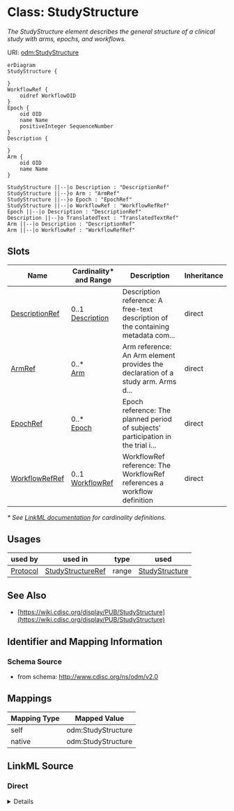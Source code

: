 # Class: StudyStructure

_The StudyStructure element describes the general structure of a clinical study with arms, epochs, and workflows._




URI: [odm:StudyStructure](http://www.cdisc.org/ns/odm/v2.0/StudyStructure)


```mermaid
erDiagram
StudyStructure {

}
WorkflowRef {
    oidref WorkflowOID  
}
Epoch {
    oid OID  
    name Name  
    positiveInteger SequenceNumber  
}
Description {

}
Arm {
    oid OID  
    name Name  
}

StudyStructure ||--|o Description : "DescriptionRef"
StudyStructure ||--}o Arm : "ArmRef"
StudyStructure ||--}o Epoch : "EpochRef"
StudyStructure ||--|o WorkflowRef : "WorkflowRefRef"
Epoch ||--|o Description : "DescriptionRef"
Description ||--}o TranslatedText : "TranslatedTextRef"
Arm ||--|o Description : "DescriptionRef"
Arm ||--|o WorkflowRef : "WorkflowRefRef"

```



<!-- no inheritance hierarchy -->


## Slots

| Name | Cardinality* and Range | Description | Inheritance |
| ---  | --- | --- | --- |
| [DescriptionRef](DescriptionRef.md) | 0..1 <br/> [Description](Description.md) | Description reference: A free-text description of the containing metadata com... | direct |
| [ArmRef](ArmRef.md) | 0..* <br/> [Arm](Arm.md) | Arm reference: An Arm element provides the declaration of a study arm. Arms d... | direct |
| [EpochRef](EpochRef.md) | 0..* <br/> [Epoch](Epoch.md) | Epoch reference: The planned period of subjects' participation in the trial i... | direct |
| [WorkflowRefRef](WorkflowRefRef.md) | 0..1 <br/> [WorkflowRef](WorkflowRef.md) | WorkflowRef reference: The WorkflowRef references a workflow definition | direct |

_* See [LinkML documentation](https://linkml.io/linkml/schemas/slots.html#slot-cardinality) for cardinality definitions._




## Usages

| used by | used in | type | used |
| ---  | --- | --- | --- |
| [Protocol](Protocol.md) | [StudyStructureRef](StudyStructureRef.md) | range | [StudyStructure](StudyStructure.md) |






## See Also

* [https://wiki.cdisc.org/display/PUB/StudyStructure](https://wiki.cdisc.org/display/PUB/StudyStructure)

## Identifier and Mapping Information







### Schema Source


* from schema: http://www.cdisc.org/ns/odm/v2.0





## Mappings

| Mapping Type | Mapped Value |
| ---  | ---  |
| self | odm:StudyStructure |
| native | odm:StudyStructure |





## LinkML Source

<!-- TODO: investigate https://stackoverflow.com/questions/37606292/how-to-create-tabbed-code-blocks-in-mkdocs-or-sphinx -->

### Direct

<details>
```yaml
name: StudyStructure
description: The StudyStructure element describes the general structure of a clinical
  study with arms, epochs, and workflows.
from_schema: http://www.cdisc.org/ns/odm/v2.0
see_also:
- https://wiki.cdisc.org/display/PUB/StudyStructure
rank: 1000
slots:
- DescriptionRef
- ArmRef
- EpochRef
- WorkflowRefRef
slot_usage:
  DescriptionRef:
    name: DescriptionRef
    domain_of:
    - Study
    - MetaDataVersion
    - ValueListDef
    - StudyEventGroupRef
    - StudyEventGroupDef
    - StudyEventDef
    - ItemGroupDef
    - Origin
    - ItemDef
    - CodeList
    - CodeListItem
    - MethodDef
    - ConditionDef
    - CommentDef
    - Protocol
    - StudyStructure
    - TrialPhase
    - StudyIndication
    - StudyIntervention
    - StudyObjective
    - StudyEndPoint
    - StudyTargetPopulation
    - StudyEstimand
    - IntercurrentEvent
    - SummaryMeasure
    - Arm
    - Epoch
    - TransitionTimingConstraint
    - AbsoluteTimingConstraint
    - RelativeTimingConstraint
    - DurationTimingConstraint
    - WorkflowDef
    - Criterion
    - Organization
    - Location
    - ODMFileMetadata
    range: Description
    maximum_cardinality: 1
  ArmRef:
    name: ArmRef
    multivalued: true
    domain_of:
    - StudyStructure
    range: Arm
    inlined: true
    inlined_as_list: true
  EpochRef:
    name: EpochRef
    multivalued: true
    domain_of:
    - StudyStructure
    range: Epoch
    inlined: true
    inlined_as_list: true
  WorkflowRefRef:
    name: WorkflowRefRef
    domain_of:
    - StudyEventGroupDef
    - StudyEventDef
    - ItemGroupDef
    - Protocol
    - StudyStructure
    - Arm
    range: WorkflowRef
    maximum_cardinality: 1
class_uri: odm:StudyStructure

```
</details>

### Induced

<details>
```yaml
name: StudyStructure
description: The StudyStructure element describes the general structure of a clinical
  study with arms, epochs, and workflows.
from_schema: http://www.cdisc.org/ns/odm/v2.0
see_also:
- https://wiki.cdisc.org/display/PUB/StudyStructure
rank: 1000
slot_usage:
  DescriptionRef:
    name: DescriptionRef
    domain_of:
    - Study
    - MetaDataVersion
    - ValueListDef
    - StudyEventGroupRef
    - StudyEventGroupDef
    - StudyEventDef
    - ItemGroupDef
    - Origin
    - ItemDef
    - CodeList
    - CodeListItem
    - MethodDef
    - ConditionDef
    - CommentDef
    - Protocol
    - StudyStructure
    - TrialPhase
    - StudyIndication
    - StudyIntervention
    - StudyObjective
    - StudyEndPoint
    - StudyTargetPopulation
    - StudyEstimand
    - IntercurrentEvent
    - SummaryMeasure
    - Arm
    - Epoch
    - TransitionTimingConstraint
    - AbsoluteTimingConstraint
    - RelativeTimingConstraint
    - DurationTimingConstraint
    - WorkflowDef
    - Criterion
    - Organization
    - Location
    - ODMFileMetadata
    range: Description
    maximum_cardinality: 1
  ArmRef:
    name: ArmRef
    multivalued: true
    domain_of:
    - StudyStructure
    range: Arm
    inlined: true
    inlined_as_list: true
  EpochRef:
    name: EpochRef
    multivalued: true
    domain_of:
    - StudyStructure
    range: Epoch
    inlined: true
    inlined_as_list: true
  WorkflowRefRef:
    name: WorkflowRefRef
    domain_of:
    - StudyEventGroupDef
    - StudyEventDef
    - ItemGroupDef
    - Protocol
    - StudyStructure
    - Arm
    range: WorkflowRef
    maximum_cardinality: 1
attributes:
  DescriptionRef:
    name: DescriptionRef
    description: 'Description reference: A free-text description of the containing
      metadata component, unless restricted by Business Rules.'
    from_schema: http://www.cdisc.org/ns/odm/v2.0
    rank: 1000
    identifier: false
    alias: DescriptionRef
    owner: StudyStructure
    domain_of:
    - Study
    - MetaDataVersion
    - ValueListDef
    - StudyEventGroupRef
    - StudyEventGroupDef
    - StudyEventDef
    - ItemGroupDef
    - Origin
    - ItemDef
    - CodeList
    - CodeListItem
    - MethodDef
    - ConditionDef
    - CommentDef
    - Protocol
    - StudyStructure
    - TrialPhase
    - StudyIndication
    - StudyIntervention
    - StudyObjective
    - StudyEndPoint
    - StudyTargetPopulation
    - StudyEstimand
    - IntercurrentEvent
    - SummaryMeasure
    - Arm
    - Epoch
    - TransitionTimingConstraint
    - AbsoluteTimingConstraint
    - RelativeTimingConstraint
    - DurationTimingConstraint
    - WorkflowDef
    - Criterion
    - Organization
    - Location
    - ODMFileMetadata
    range: Description
    maximum_cardinality: 1
  ArmRef:
    name: ArmRef
    description: 'Arm reference: An Arm element provides the declaration of a study
      arm. Arms do not have any ordering relative to one another.'
    from_schema: http://www.cdisc.org/ns/odm/v2.0
    rank: 1000
    multivalued: true
    identifier: false
    alias: ArmRef
    owner: StudyStructure
    domain_of:
    - StudyStructure
    range: Arm
    inlined: true
    inlined_as_list: true
  EpochRef:
    name: EpochRef
    description: 'Epoch reference: The planned period of subjects'' participation
      in the trial is divided into sequential epochs. Each epoch is a period of time
      that serves a purpose in the trial as a whole. Epochs cannot overlap. The sequence
      of the epoch in the study is provided by the SequenceNumber attribute, the first
      epoch in the study being assigned the sequence number 1. Sequence numbers are
      subsequent.'
    from_schema: http://www.cdisc.org/ns/odm/v2.0
    rank: 1000
    multivalued: true
    identifier: false
    alias: EpochRef
    owner: StudyStructure
    domain_of:
    - StudyStructure
    range: Epoch
    inlined: true
    inlined_as_list: true
  WorkflowRefRef:
    name: WorkflowRefRef
    description: 'WorkflowRef reference: The WorkflowRef references a workflow definition'
    from_schema: http://www.cdisc.org/ns/odm/v2.0
    rank: 1000
    identifier: false
    alias: WorkflowRefRef
    owner: StudyStructure
    domain_of:
    - StudyEventGroupDef
    - StudyEventDef
    - ItemGroupDef
    - Protocol
    - StudyStructure
    - Arm
    range: WorkflowRef
    maximum_cardinality: 1
class_uri: odm:StudyStructure

```
</details>